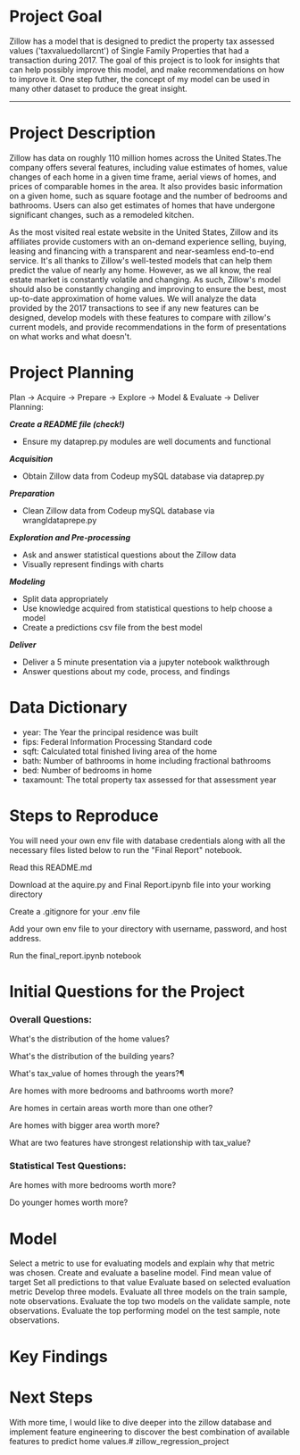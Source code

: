 # Project Goal
Zillow has a model that is designed to predict the property tax assessed values ('taxvaluedollarcnt') of Single Family Properties that had a transaction during 2017. The goal of this project is to look for insights that can help possibly improve this model, and make recommendations on how to improve it. One step futher, the concept of  my model can be used in many other dataset to produce the great insight. 

***

# Project Description
Zillow has data on roughly 110 million homes across the United States.The company offers several features, including value estimates of homes, value changes of each home in a given time frame, aerial views of homes, and prices of comparable homes in the area. It also provides basic information on a given home, such as square footage and the number of bedrooms and bathrooms. Users can also get estimates of homes that have undergone significant changes, such as a remodeled kitchen.


As the most visited real estate website in the United States, Zillow and its affiliates provide customers with an on-demand experience selling, buying, leasing and financing with a transparent and near-seamless end-to-end service. It's all thanks to Zillow's well-tested models that can help them predict the value of nearly any home. However, as we all know, the real estate market is constantly volatile and changing. As such, Zillow's model should also be constantly changing and improving to ensure the best, most up-to-date approximation of home values. We will analyze the data provided by the 2017 transactions to see if any new features can be designed, develop models with these features to compare with zillow's current models, and provide recommendations in the form of presentations on what works and what doesn't.


# Project Planning
Plan -> Acquire -> Prepare -> Explore -> Model & Evaluate -> Deliver
Planning:

***Create a README file (check!)***
* Ensure my dataprep.py modules are well documents and functional

***Acquisition***

* Obtain Zillow data from Codeup mySQL database via dataprep.py

***Preparation***

* Clean Zillow data from Codeup mySQL database via wrangldataprepe.py


***Exploration and Pre-processing***

* Ask and answer statistical questions about the Zillow data
* Visually represent findings with charts

***Modeling***

* Split data appropriately
* Use knowledge acquired from statistical questions to help choose a model
* Create a predictions csv file from the best model

***Deliver***

* Deliver a 5 minute presentation via a jupyter notebook walkthrough
* Answer questions about my code, process, and findings

# Data Dictionary
* year: The Year the principal residence was built
* fips: Federal Information Processing Standard code
* sqft: Calculated total finished living area of the home
* bath: Number of bathrooms in home including fractional bathrooms
* bed: Number of bedrooms in home
* taxamount: The total property tax assessed for that assessment year



# Steps to Reproduce
You will need your own env file with database credentials along with all the necessary files listed below to run the "Final Report" notebook.

Read this README.md

Download at the aquire.py and Final Report.ipynb file into your working directory

Create a .gitignore for your .env file

Add your own env file to your directory with username, password, and host address.

Run the final_report.ipynb notebook


# Initial Questions for the Project
### Overall Questions: 
What's the distribution of the home values?

What's the distribution of the building years?

What's tax_value of homes through the years?¶

Are homes with more bedrooms and bathrooms worth more?

Are homes in certain areas worth more than one other?

Are homes with bigger area worth more?

What are two features have strongest relationship with tax_value?

### Statistical Test Questions:
Are homes with more bedrooms worth more?

Do younger homes worth more?



# Model
Select a metric to use for evaluating models and explain why that metric was chosen.
Create and evaluate a baseline model.
Find mean value of target
Set all predictions to that value
Evaluate based on selected evaluation metric
Develop three models.
Evaluate all three models on the train sample, note observations.
Evaluate the top two models on the validate sample, note observations.
Evaluate the top performing model on the test sample, note observations.

# Key Findings

# Next Steps 
With more time, I would like to dive deeper into the zillow database and implement feature engineering to discover the best combination of available features to predict home values.# zillow_regression_project
